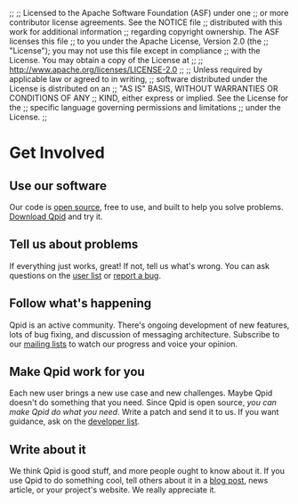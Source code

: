 ;;
;; Licensed to the Apache Software Foundation (ASF) under one
;; or more contributor license agreements.  See the NOTICE file
;; distributed with this work for additional information
;; regarding copyright ownership.  The ASF licenses this file
;; to you under the Apache License, Version 2.0 (the
;; "License"); you may not use this file except in compliance
;; with the License.  You may obtain a copy of the License at
;; 
;;   http://www.apache.org/licenses/LICENSE-2.0
;; 
;; Unless required by applicable law or agreed to in writing,
;; software distributed under the License is distributed on an
;; "AS IS" BASIS, WITHOUT WARRANTIES OR CONDITIONS OF ANY
;; KIND, either express or implied.  See the License for the
;; specific language governing permissions and limitations
;; under the License.
;;

# Get Involved

## Use our software

Our code is [open source](http://www.apache.org/licenses/LICENSE-2.0),
free to use, and built to help you solve problems.
[Download Qpid](@site-url@/download.html) and try it.

## Tell us about problems

If everything just works, great!  If not, tell us what's wrong.  You
can ask questions on the [user
list](@site-url@/mailing-lists.html#user-list) or [report a
bug](@site-url@/issues.html).

## Follow what's happening

Qpid is an active community.  There's ongoing development of new
features, lots of bug fixing, and discussion of messaging
architecture.  Subscribe to our [mailing
lists](@site-url@/mailing-lists.html#subscribe) to watch our progress and voice
your opinion.

## Make Qpid work for you

Each new user brings a new use case and new challenges.  Maybe Qpid
doesn't do something that you need.  Since Qpid is open source, *you
can make Qpid do what you need*.  Write a patch and send it to us.  If
you want guidance, ask on the [developer
list](@site-url@/mailing-lists.html#developer-list).

## Write about it

We think Qpid is good stuff, and more people ought to know about it.
If you use Qpid to do something cool, tell others about it in a [blog
post](@site-url@/resources.html#blogs), news article, or your
project's website.  We really appreciate it.
